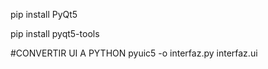 pip install PyQt5

pip install pyqt5-tools

#CONVERTIR UI A PYTHON
pyuic5 -o interfaz.py interfaz.ui
